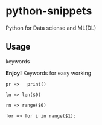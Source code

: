 # python-snippets

Python for Data sciense and ML(DL)


## Usage

keywords



**Enjoy!**
Keywords for easy working

```
pr =>   print()

ln => len($0)

rn => range($0)

for => for i in range($1):


```
